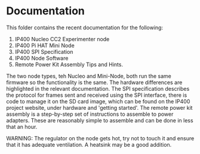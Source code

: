 # Documentation

This folder contains the recent documentation for the following:
1) IP400 Nucleo CC2 Experimenter node
2) IP400 Pi HAT Mini Node
3) IP400 SPI Specification
4) IP400 Node Software
5) Remote Power Kit Assembly Tips and Hints.

The two node types, teh Nucleo and Mini-Node, both run the same firmware so the functionality is the same. The hardware differences are highlighted in the 
relevant documentation.
The SPI specification describes the protocol for frames sent and received using the SPI interface, there is code to manage it on the SD card image, which 
can be found on the IP400 project website,  under hardware and 'getting started'.
The remote power kit assembly is a step-by-step set of instructions to assemble to power adapters. These are reasonably simple to assemble and can be done in
less that an hour.

WARNING: The regulator on the node gets hot, try not to touch it and ensure that it has adequate ventilation. A heatsink may be a good addition.
